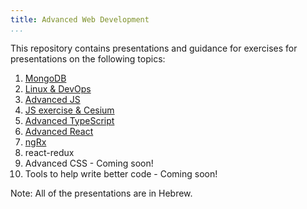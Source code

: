 ```yaml
---
title: Advanced Web Development
...
```


This repository contains presentations and guidance for exercises for presentations on the following topics:

1. [MongoDB](./mongodb/mongo.html)
2. [Linux & DevOps](./linux-and-devops/linux-and-devops.html)
3. [Advanced JS](./advanced-js/advanced-js.html)
4. [JS exercise & Cesium](./cesium/cesium.html)
5. [Advanced TypeScript](./advanced-ts/advanced-ts.html)
6. [Advanced React](./advanced-react/advanced-react.html)
7. [ngRx](./ngrx/ngrx.html)
8. react-redux
9. Advanced CSS - Coming soon!
10. Tools to help write better code - Coming soon!

Note: All of the presentations are in Hebrew.
